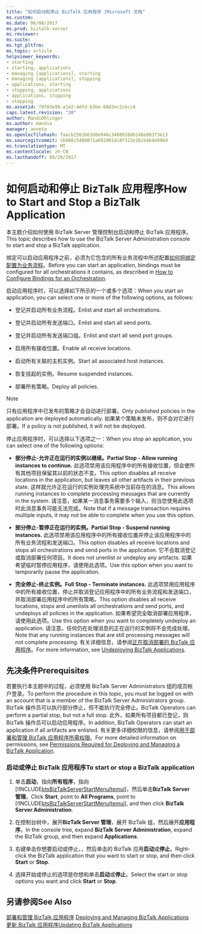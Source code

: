 ```yaml
---
title: "如何启动和停止 BizTalk 应用程序 |Microsoft 文档"
ms.custom: 
ms.date: 06/08/2017
ms.prod: biztalk-server
ms.reviewer: 
ms.suite: 
ms.tgt_pltfrm: 
ms.topic: article
helpviewer_keywords:
- starting
- starting, applications
- managing [applications], starting
- managing [applications], stopping
- applications, starting
- stopping, applications
- applications, stopping
- stopping
ms.assetid: f9f83e99-a1e2-4dfd-b3be-60d3ec2cbcc4
caps.latest.revision: "20"
author: MandiOhlinger
ms.author: mandia
manager: anneta
ms.openlocfilehash: faacb2561b63d0e946c3408810db146e083f3e13
ms.sourcegitcommit: cb908c540d8f1a692d01dc8f313e16cb4b4e696d
ms.translationtype: MT
ms.contentlocale: zh-CN
ms.lasthandoff: 09/20/2017
---
```

# <a name="how-to-start-and-stop-a-biztalk-application"></a><span data-ttu-id="4a433-102">如何启动和停止 BizTalk 应用程序</span><span class="sxs-lookup"><span data-stu-id="4a433-102">How to Start and Stop a BizTalk Application</span></span>
<span data-ttu-id="4a433-103">本主题介绍如何使用 BizTalk Server 管理控制台启动和停止 BizTalk 应用程序。</span><span class="sxs-lookup"><span data-stu-id="4a433-103">This topic describes how to use the BizTalk Server Administration console to start and stop a BizTalk application.</span></span>  
  
 <span data-ttu-id="4a433-104">绑定可以启动应用程序之前，必须为它包含的所有业务流程中所述配置[如何将绑定配置为业务流程](../core/how-to-configure-bindings-for-an-orchestration.md)。</span><span class="sxs-lookup"><span data-stu-id="4a433-104">Before you can start an application, bindings must be configured for all orchestrations it contains, as described in [How to Configure Bindings for an Orchestration](../core/how-to-configure-bindings-for-an-orchestration.md).</span></span>  
  
 <span data-ttu-id="4a433-105">启动应用程序时，可以选择如下所示的一个或多个选项：</span><span class="sxs-lookup"><span data-stu-id="4a433-105">When you start an application, you can select one or more of the following options, as follows:</span></span>  
  
-   <span data-ttu-id="4a433-106">登记并启动所有业务流程。</span><span class="sxs-lookup"><span data-stu-id="4a433-106">Enlist and start all orchestrations.</span></span>  
  
-   <span data-ttu-id="4a433-107">登记并启动所有发送端口。</span><span class="sxs-lookup"><span data-stu-id="4a433-107">Enlist and start all send ports.</span></span>  
  
-   <span data-ttu-id="4a433-108">登记并启动所有发送端口组。</span><span class="sxs-lookup"><span data-stu-id="4a433-108">Enlist and start all send port groups.</span></span>  
  
-   <span data-ttu-id="4a433-109">启用所有接收位置。</span><span class="sxs-lookup"><span data-stu-id="4a433-109">Enable all receive locations.</span></span>  
  
-   <span data-ttu-id="4a433-110">启动所有关联的主机实例。</span><span class="sxs-lookup"><span data-stu-id="4a433-110">Start all associated host instances.</span></span>  
  
-   <span data-ttu-id="4a433-111">恢复挂起的实例。</span><span class="sxs-lookup"><span data-stu-id="4a433-111">Resume suspended instances.</span></span>  
  
-   <span data-ttu-id="4a433-112">部署所有策略。</span><span class="sxs-lookup"><span data-stu-id="4a433-112">Deploy all policies.</span></span>  
  
> [!NOTE]
>  <span data-ttu-id="4a433-113">只有应用程序中已发布的策略才会自动进行部署。</span><span class="sxs-lookup"><span data-stu-id="4a433-113">Only published policies in the application are deployed automatically.</span></span> <span data-ttu-id="4a433-114">如果某个策略未发布，则不会对它进行部署。</span><span class="sxs-lookup"><span data-stu-id="4a433-114">If a policy is not published, it will not be deployed.</span></span>  
  
 <span data-ttu-id="4a433-115">停止应用程序时，可以选择以下选项之一：</span><span class="sxs-lookup"><span data-stu-id="4a433-115">When you stop an application, you can select one of the following options:</span></span>  
  
-   <span data-ttu-id="4a433-116">**部分停止-允许正在运行的实例以继续。**</span><span class="sxs-lookup"><span data-stu-id="4a433-116">**Partial Stop - Allow running instances to continue.**</span></span> <span data-ttu-id="4a433-117">此选项禁用该应用程序中的所有接收位置，但会使所有其他项目保留其以前的状态不变。</span><span class="sxs-lookup"><span data-stu-id="4a433-117">This option disables all receive locations in the application, but leaves all other artifacts in their previous state.</span></span> <span data-ttu-id="4a433-118">这样就允许正在运行的实例处理完系统中当前存在的消息。</span><span class="sxs-lookup"><span data-stu-id="4a433-118">This allows running instances to complete processing messages that are currently in the system.</span></span> <span data-ttu-id="4a433-119">请注意，如果某一消息事务需要多个输入，则当您使用此选项时此消息事务可能无法完成。</span><span class="sxs-lookup"><span data-stu-id="4a433-119">Note that if a message transaction requires multiple inputs, it may not be able to complete when you use this option.</span></span>  
  
-   <span data-ttu-id="4a433-120">**部分停止-暂停正在运行的实例。**</span><span class="sxs-lookup"><span data-stu-id="4a433-120">**Partial Stop - Suspend running instances.**</span></span> <span data-ttu-id="4a433-121">此选项禁用该应用程序中的所有接收位置并停止该应用程序中的所有业务流程和发送端口。</span><span class="sxs-lookup"><span data-stu-id="4a433-121">This option disables all receive locations and stops all orchestrations and send ports in the application.</span></span> <span data-ttu-id="4a433-122">它不会取消登记或取消部署任何项目。</span><span class="sxs-lookup"><span data-stu-id="4a433-122">It does not unenlist or undeploy any artifacts.</span></span> <span data-ttu-id="4a433-123">如果希望临时暂停应用程序，请使用此选项。</span><span class="sxs-lookup"><span data-stu-id="4a433-123">Use this option when you want to temporarily pause the application.</span></span>  
  
-   <span data-ttu-id="4a433-124">**完全停止-终止实例。**</span><span class="sxs-lookup"><span data-stu-id="4a433-124">**Full Stop - Terminate instances.**</span></span> <span data-ttu-id="4a433-125">此选项禁用应用程序中的所有接收位置，停止并取消登记应用程序中的所有业务流程和发送端口，并取消部署应用程序中的所有策略。</span><span class="sxs-lookup"><span data-stu-id="4a433-125">This option disables all receive locations, stops and unenlists all orchestrations and send ports, and undeploys all policies in the application.</span></span> <span data-ttu-id="4a433-126">如果希望完全取消部署应用程序，请使用此选项。</span><span class="sxs-lookup"><span data-stu-id="4a433-126">Use this option when you want to completely undeploy an application.</span></span> <span data-ttu-id="4a433-127">请注意，任何仍在处理消息的正在运行的实例将不会完成处理。</span><span class="sxs-lookup"><span data-stu-id="4a433-127">Note that any running instances that are still processing messages will not complete processing.</span></span> <span data-ttu-id="4a433-128">有关详细信息，请参阅[正在取消部署的 BizTalk 应用程序](../core/undeploying-biztalk-applications.md)。</span><span class="sxs-lookup"><span data-stu-id="4a433-128">For more information, see [Undeploying BizTalk Applications](../core/undeploying-biztalk-applications.md).</span></span>  
  
## <a name="prerequisites"></a><span data-ttu-id="4a433-129">先决条件</span><span class="sxs-lookup"><span data-stu-id="4a433-129">Prerequisites</span></span>  
 <span data-ttu-id="4a433-130">若要执行本主题中的过程，必须使用 BizTalk Server Administrators 组的成员帐户登录。</span><span class="sxs-lookup"><span data-stu-id="4a433-130">To perform the procedure in this topic, you must be logged on with an account that is a member of the BizTalk Server Administrators group.</span></span> <span data-ttu-id="4a433-131">BizTalk 操作员可以执行部分停止，但不能执行完全停止。</span><span class="sxs-lookup"><span data-stu-id="4a433-131">BizTalk Operators can perform a partial stop, but not a full stop.</span></span> <span data-ttu-id="4a433-132">此外，如果所有项目都已登记，则 BizTalk 操作员可以启动应用程序。</span><span class="sxs-lookup"><span data-stu-id="4a433-132">In addition, BizTalk Operators can start an application if all artifacts are enlisted.</span></span> <span data-ttu-id="4a433-133">有关更多详细权限的信息，请参阅[用于部署和管理 BizTalk 应用程序所需权限](../core/permissions-required-for-deploying-and-managing-a-biztalk-application.md)。</span><span class="sxs-lookup"><span data-stu-id="4a433-133">For more detailed information on permissions, see [Permissions Required for Deploying and Managing a BizTalk Application](../core/permissions-required-for-deploying-and-managing-a-biztalk-application.md).</span></span>  
  
### <a name="to-start-or-stop-a-biztalk-application"></a><span data-ttu-id="4a433-134">启动或停止 BizTalk 应用程序</span><span class="sxs-lookup"><span data-stu-id="4a433-134">To start or stop a BizTalk application</span></span>  
  
1.  <span data-ttu-id="4a433-135">单击**启动**，指向**所有程序**，指向[!INCLUDE[btsBizTalkServerStartMenuItemui](../includes/btsbiztalkserverstartmenuitemui-md.md)]，然后单击**BizTalk Server 管理**。</span><span class="sxs-lookup"><span data-stu-id="4a433-135">Click **Start**, point to **All Programs**, point to [!INCLUDE[btsBizTalkServerStartMenuItemui](../includes/btsbiztalkserverstartmenuitemui-md.md)], and then click **BizTalk Server Administration**.</span></span>  
  
2.  <span data-ttu-id="4a433-136">在控制台树中，展开**BizTalk Server 管理**，展开 BizTalk 组，然后展开**应用程序**。</span><span class="sxs-lookup"><span data-stu-id="4a433-136">In the console tree, expand **BizTalk Server Administration**, expand the BizTalk group, and then expand **Applications**.</span></span>  
  
3.  <span data-ttu-id="4a433-137">右键单击你想要启动或停止，，然后单击的 BizTalk 应用**启动**或**停止**。</span><span class="sxs-lookup"><span data-stu-id="4a433-137">Right-click the BizTalk application that you want to start or stop, and then click **Start** or **Stop**.</span></span>  
  
4.  <span data-ttu-id="4a433-138">选择开始或停止的选项是你想和单击**启动**或**停止**。</span><span class="sxs-lookup"><span data-stu-id="4a433-138">Select the start or stop options you want and click **Start** or **Stop**.</span></span>  
  
## <a name="see-also"></a><span data-ttu-id="4a433-139">另请参阅</span><span class="sxs-lookup"><span data-stu-id="4a433-139">See Also</span></span>  
 <span data-ttu-id="4a433-140">[部署和管理 BizTalk 应用程序](../core/deploying-and-managing-biztalk-applications.md) </span><span class="sxs-lookup"><span data-stu-id="4a433-140">[Deploying and Managing BizTalk Applications](../core/deploying-and-managing-biztalk-applications.md) </span></span>  
 [<span data-ttu-id="4a433-141">更新 BizTalk 应用程序</span><span class="sxs-lookup"><span data-stu-id="4a433-141">Updating BizTalk Applications</span></span>](../core/updating-biztalk-applications.md)